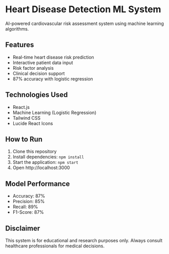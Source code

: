 # Heart Disease Detection ML System

AI-powered cardiovascular risk assessment system using machine learning algorithms.

## Features
- Real-time heart disease risk prediction
- Interactive patient data input
- Risk factor analysis
- Clinical decision support
- 87% accuracy with logistic regression

## Technologies Used
- React.js
- Machine Learning (Logistic Regression)
- Tailwind CSS
- Lucide React Icons

## How to Run
1. Clone this repository
2. Install dependencies: `npm install`
3. Start the application: `npm start`
4. Open http://localhost:3000

## Model Performance
- Accuracy: 87%
- Precision: 85%
- Recall: 89%
- F1-Score: 87%

## Disclaimer
This system is for educational and research purposes only. Always consult healthcare professionals for medical decisions.
